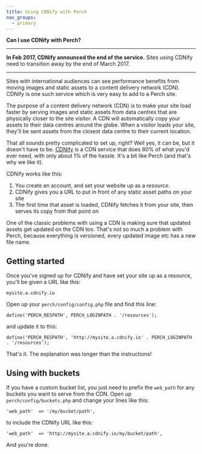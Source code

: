 ```yaml
---
title: Using CDNify with Perch
nav_groups:
  - primary
---
```


**Can I use CDNify with Perch?**

---

**In Feb 2017, CDNify announced the end of the service.** Sites using CDNify need to transition away by the end of March 2017.

---

Sites with international audiences can see performance benefits from moving images and static assets to a content delivery network (CDN). CDNify is one such service which is very easy to add to a Perch site.

The purpose of a content delivery network (CDN) is to make your site load faster by serving images and static assets from data centres that are physically closer to the site visitor. A CDN will automatically copy your assets to their data centres around the globe. When a visitor loads your site, they'll be sent assets from the closest data centre to their current location.

That all sounds pretty complicated to set up, right? Well yes, it can be, but it doesn't have to be. [CDNify](https://cdnify.com/) is a CDN service that does 80% of what you'd ever need, with only about 1% of the hassle. It's a bit like Perch (and that's why we like it).

CDNify works like this:

1. You create an account, and set your website up as a _resource_.
2. CDNify gives you a URL to put in front of any static asset paths on your site
3. The first time that asset is loaded, CDNify fetches it from your site, then serves its copy from that point on

One of the classic problems with using a CDN is making sure that updated assets get updated on the CDN too. That's not so much a problem with Perch, because everything is versioned, every updated image etc has a new file name.

## Getting started

Once you've signed up for CDNify and have set your site up as a resource, you'll be given a URL like this:

    mysite.a.cdnify.io

Open up your `perch/config/config.php` file and find this line:

    define('PERCH_RESPATH', PERCH_LOGINPATH . '/resources');

and update it to this:

    define('PERCH_RESPATH', 'http://mysite.a.cdnify.io' . PERCH_LOGINPATH . '/resources');

That's it. The explanation was longer than the instructions!

## Using with buckets

If you have a custom bucket list, you just need to prefix the `web_path` for any buckets you want to serve from the CDN. Open up `perch/config/buckets.php` and change your lines like this:

    'web_path'  => '/my/bucket/path',

to include the CDNify URL like this:

    'web_path'  => 'http://mysite.a.cdnify.io/my/bucket/path',

And you're done.
